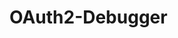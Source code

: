 <!--
 * @Author: TsungWing 38560218+W0n9@users.noreply.github.com
 * @Date: 2022-11-08 08:06:41
 * @LastEditors: TsungWing 38560218+W0n9@users.noreply.github.com
 * @LastEditTime: 2022-11-08 08:11:04
 * @FilePath: /oauth2-debug/Readme.md
 * @Description: 
 * 
 * Copyright (c) 2022 by TsungWing 38560218+W0n9@users.noreply.github.com, All Rights Reserved. 
-->
# OAuth2-Debugger

